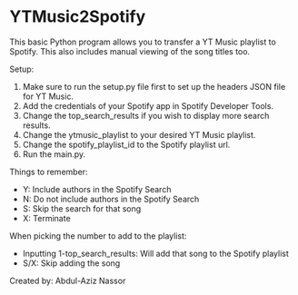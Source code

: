 # YTMusic2Spotify
This basic Python program allows you to transfer a YT Music playlist to Spotify. This also includes manual viewing of the song titles too.

Setup:
1. Make sure to run the setup.py file first to set up the headers JSON file for YT Music.
2. Add the credentials of your Spotify app in Spotify Developer Tools.
3. Change the top_search_results if you wish to display more search results.
4. Change the ytmusic_playlist to your desired YT Music playlist.
5. Change the spotify_playlist_id to the Spotify playlist url.
6. Run the main.py.
  
Things to remember:
* Y: Include authors in the Spotify Search
* N: Do not include authors in the Spotify Search
* S: Skip the search for that song
* X: Terminate

When picking the number to add to the playlist:
* Inputting 1-top_search_results: Will add that song to the Spotify playlist
* S/X: Skip adding the song

Created by: Abdul-Aziz Nassor
